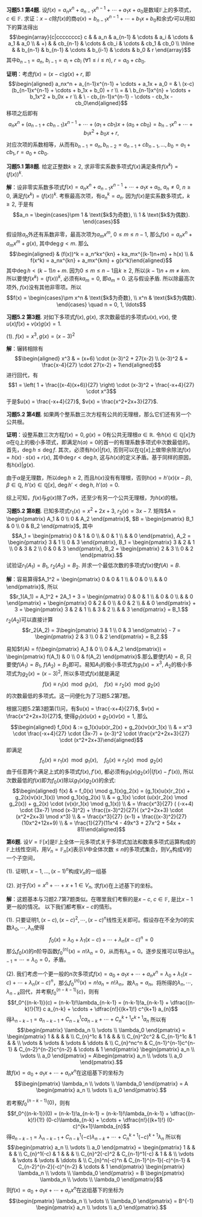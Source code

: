 **习题5.1 第4题**.
设$f(x) = a_nx^n + a_{n-1}x^{n-1} + \cdots + a_1x + a_0$是数域$\mathbb{F}$上的多项式，$c\in\mathbb{F}$.
求证：$x-c$除$f(x)$的商$q(x) = b_{n-1}x^{n-1} + \cdots + b_1x + b_0$和余式$r$可以用如下的算法得出
$$\begin{array}{c|cccccccc}
c & & a_n & a_{n-1} & \cdots & a_i & \cdots & a_1 & a_0 \\
& +) & & cb_{n-1} & \cdots & cb_i & \cdots & cb_1 & cb_0 \\ \hline
& & b_{n-1} & b_{n-1} & \cdots & b_{i-1} & \cdots & b_0 & r
\end{array}$$ 其中$b_{n-1} = a_n$,
$b_{i-1} = a_i + cb_i \ (\forall 1 \leqslant i \leqslant n)$,
$r = a_0 + cb_0$.

**证明**：考虑$f(x) = (x-c)g(x) + r$, 即 $$\begin{aligned}
a_nx^n + a_{n-1}x^{n-1} + \cdots + a_1x + a_0 = & \ (x-c) (b_{n-1}x^{n-1} + \cdots + b_1x + b_0) + r \\
= & \ b_{n-1}x^{n} + \cdots + b_1x^2 + b_0x + r \\
& \ - cb_{n-1}x^{n-1} - \cdots - cb_1x - cb_0\end{aligned}$$
移项之后即有
$$a_nx^n + (a_{n-1}+cb_{n-1})x^{n-1} + \cdots + (a_1+cb_1)x + (a_0 + cb_0) = b_{n-1}x^{n} + \cdots + b_1x^2 + b_0x + r,$$
对应次项的系数相等，从而有$b_{n-1} = a_n, b_{n-2} = a_{n-1}+cb_{n-1}, \ldots, b_0 = a_1+cb_1, r = a_0 + cb_0$.

**习题5.1 第8题**. 给定正整数$k\geqslant 2$,
求非零实系数多项式$f(x)$满足条件$f(x^k) = (f(x))^k$.

**解**：设非零实系数多项式$f(x) = a_nx^n + a_{n-1}x^{n-1} + \cdots + a_1x + a_0$,
$a_n\neq 0$, $n\geqslant 0$, 满足$f(x^k) = (f(x))^k$.
考察最高次项，有$a_n^k = a_n$. 因为$f(x)$是实系数多项式，$k\geqslant 2$,
于是有
$$a_n = \begin{cases}\pm 1 & \text{$k$为奇数}, \\ 1 & \text{$k$为偶数}. \end{cases}$$

假设除$a_n$外还有系数非零，最高次项为$a_mx^m$,
$0 \leqslant m \leqslant n-1$, 那么$f(x) = a_nx^n + a_mx^m + g(x)$,
其中$\deg g < m$. 那么 $$\begin{aligned}
& (f(x))^k = a_n^kx^{kn} + ka_mx^{(k-1)n+m} + h(x) \\
& f(x^k) = a_nx^{kn} + a_mx^{km} + g(x^k)\end{aligned}$$
其中$\deg h < (k-1)n+m$.
因为$0 \leqslant m \leqslant n-1$且$k\geqslant 2$,
所以$(k-1)n+m \neq km$. 所以要使$f(x^k) = (f(x))^k$, 必须有$ka_m = 0$,
即$a_m = 0$. 这与假设矛盾. 所以除最高次项外, $f(x)$没有其他非零项。所以
$$f(x) = \begin{cases}\pm x^n & \text{$k$为奇数}, \\ x^n & \text{$k$为偶数}. \end{cases} \quad n = 0, 1, \ldots$$

**习题5.2 第3题**. 对如下多项式$f(x), g(x)$,
求次数最低的多项式$u(x), v(x)$, 使$u(x)f(x) + v(x)g(x) = 1$.

(1). $f(x) = x^3, g(x) = (x-3)^2$

**解**：辗转相除有 $$\begin{aligned}
x^3 & = (x+6) \cdot (x-3)^2 + 27(x-2) \\
(x-3)^2 & = \frac{x-4}{27} \cdot 27(x-2) + 1\end{aligned}$$ 进行回代，有
$$1 = \left( 1 + \frac{(x-4)(x+6)}{27} \right) \cdot (x-3)^2 + \frac{-x+4}{27} \cdot x^3$$
于是$u(x) = \frac{-x+4}{27}$, $v(x) = \frac{x^2+2x+3}{27}$.

**习题5.2 第4题**.
如果两个整系数三次方程有公共的无理根，那么它们还有另一个公共根。

**证明**：设整系数三次方程$f(x) = 0, g(x) = 0$有公共无理根$\alpha\in\mathbb{R}$.
令$h(x)\in\mathbb{Q}[x]$为$\alpha$在$\mathbb{Q}$上的极小多项式，即满足$h(\alpha) = 0$的首一的有理系数多项式中次数最低的。首先，$\deg h \leqslant \deg f$.
其次，必须有$h(x)|f(x)$,
否则可以在$\mathbb{Q}[x]$上做带余除法$f(x) = h(x)\cdot s(x) + r(x)$,
其中$\deg r < \deg h$,
这与$h(x)$的定义矛盾。基于同样的原因，有$h(x)|g(x)$.

由于$\alpha$是无理数，所以$\deg h \geqslant 2$,
而且$h(x)$没有有理根，否则$h(x) = h'(x)(x-\beta)$, $\beta\in\mathbb{Q}$,
$h'(x)\in\mathbb{Q}[x]$, $\deg h' < \deg h$, $h'(\alpha) = 0$.

综上可知，$f(x)$与$g(x)$除了$\alpha$外，还至少有另一个公共无理根，为$h(x)$的根。

**习题5.2 第8题**. 已知多项式$r_1(x) = x^2+2x+3$, $r_2(x) = 3x-7$.
矩阵$A = \begin{pmatrix} A_1 & 0 \\ 0 & A_2 \end{pmatrix}$,
$B = \begin{pmatrix} B_1 & 0 \\ 0 & B_2 \end{pmatrix}$, 其中
$$A_1 = \begin{pmatrix} 0 & 1 & 0 \\ & 0 & 1 \\ & & 0 \end{pmatrix}, A_2 = \begin{pmatrix} 3 & 1 \\ 0 & 3 \end{pmatrix}, B_1 = \begin{pmatrix} 3 & 2 & 1 \\ 0 & 3 & 2 \\ 0 & 0 & 3 \end{pmatrix}, B_2 = \begin{pmatrix} 2 & 3 \\ 0 & 2 \end{pmatrix}.$$
试验证$r_1(A_1) = B_1$, $r_2(A_2) = B_2$.
并求一个最低次数的多项式$f(x)$使$f(A) = B$.

**解**：容易算得$A_1^2 = \begin{pmatrix} 0 & 0 & 1 \\ & 0 & 0 \\ & & 0 \end{pmatrix}$,
所以
$$r_1(A_1) = A_1^2 + 2A_1 + 3 = \begin{pmatrix} 0 & 0 & 1 \\ & 0 & 0 \\ & & 0 \end{pmatrix} + \begin{pmatrix} 0 & 2 & 0 \\ & 0 & 2 \\ & & 0 \end{pmatrix} + 3 = \begin{pmatrix} 3 & 2 & 1 \\ & 3 & 2 \\ & & 3 \end{pmatrix} = B_1.$$
$r_2(A_2)$可以直接计算
$$r_2(A_2) = 3\begin{pmatrix} 3 & 1 \\ 0 & 3 \end{pmatrix} - 7 = \begin{pmatrix} 2 & 3 \\ 0 & 2 \end{pmatrix} = B_2.$$

易知$f(A) = f(\begin{pmatrix} A_1 & 0 \\ 0 & A_2 \end{pmatrix}) = \begin{pmatrix} f(A_1) & 0 \\ 0 & f(A_2) \end{pmatrix}$.那么要使$f(A) = B$,
只要使$f(A_1) = B_1$,
$f(A_2) = B_2$即可。易知$A_1$的极小多项式为$g_1(x) = x^3$,
$A_2$的极小多项式为$g_2(x) = (x-3)^2$, 所以多项式$f(x)$就是满足
$$f(x) \equiv r_1(x) \mod g_1(x), \quad f(x) \equiv r_2(x) \mod g_2(x)$$
的次数最低的多项式。这一问便化为了习题5.2第7题。

根据习题5.2第3题第(1)问，有$u(x) = \frac{-x+4}{27}$,
$v(x) = \frac{x^2+2x+3}{27}$, 使得$g_1(x)u(x) + g_2(x)v(x) = 1$, 那么
$$\begin{aligned}
f_0(x) & := g_1(x)u(x)r_2(x) + g_2(x)v(x)r_1(x) \\
& = x^3 \cdot \frac{-x+4}{27} \cdot (3x-7) + (x-3)^2 \cdot \frac{x^2+2x+3}{27} \cdot (x^2+2x+3)\end{aligned}$$
即满足
$$f_0(x) \equiv r_1(x) \mod g_1(x), \quad f_0(x) \equiv r_2(x) \mod g_2(x)$$
由于任意两个满足上式的多项式$f(x),f'(x)$,
都必须有$g_1(x)g_2(x) | (f(x)-f'(x))$,
所以次数最低的$f(x)$即为$f_0(x)$除以$g_1(x)g_2(x)$的余式:
$$\begin{aligned}
f(x) & = f_0(x) \mod g_1(x)g_2(x) = (g_1(x)u(x)r_2(x) + g_2(x)v(x)r_1(x)) \mod g_1(x)g_2(x) \\
& = g_1(x) \cdot (u(x)r_2(x) \mod g_2(x)) + g_2(x) \cdot (v(x)r_1(x) \mod g_1(x)) \\
& = \frac{x^3}{27} ( (-x+4) \cdot (3x-7) \mod (x-3)^2) + \frac{(x-3)^2}{27}( (x^2+2x+3) \cdot (x^2+2x+3) \mod x^3) \\
& = \frac{x^3}{27} (x-1) + \frac{(x-3)^2}{27}(10x^2+12x+9) \\
& = \frac{1}{27}(11x^4 - 49x^3 + 27x^2 + 54x + 81)\end{aligned}$$

**第6题**.
设$V = \mathbb{F}[x]$是$\mathbb{F}$上全体一元多项式关于多项式加法和数乘多项式运算构成的$\mathbb{F}$上线性空间，用$V_n = \mathbb{F}_n[x]$表示$V$中全体次数$\leqslant n$的多项式集合，则$V_n$构成$V$的一个子空间，

(1). 证明$1, x-1, \ldots, (x-1)^n$构成$V_n$的一组基

(2). 对于$f(x) = x^n + \cdots + x + 1 \in V_n$,
求$f(x)$在上述基下的坐标。

**解**：这题基本与习题2.7第7题类似。在哪里我们考察的是$x-c$,
$c\in\mathbb{F}$, 是比$x-1$更一般的情况。 以下我们都考察$x-c$的情形。

(1).
只要证明$1, (x-c), (x-c)^2, \cdots, (x-c)^n$线性无关即可。假设存在不全为0的实数$\lambda_0,\cdots,\lambda_n$使得
$$f_0(x) = \lambda_0 + \lambda_1(x-c) + \cdots + \lambda_n(x-c)^n = 0$$
那么$f_0(x)$的$n$阶导函数$f_0^{(n)}(x) = n!\lambda_n = 0$，从而有$\lambda_n = 0$。逐步反推可以导出$\lambda_{n-1} = \cdots = \lambda_0 = 0$，矛盾。

(2).
我们考虑一个更一般的$n$次多项式$f(x) = a_0 + a_1x + \cdots + a_nx^n = \lambda_0 + \lambda_1(x-c) + \cdots + \lambda_n(x-c)^n$，那么$f_0^{(n)}(x) = n! a_n = n! \lambda_n$，故$\lambda_n = a_n$。将所得的$\lambda_n,\cdots,\lambda_{n-k}$回代，并考察$f_0^{(n-k-1)}(c)$，则有
$$f_0^{(n-k-1)}(c) = (n-k-1)!\lambda_{n-k-1} = (n-k-1)!a_{n-k-1} + \dfrac{(n-k)!}{1!} c a_{n-k} + \cdots + \dfrac{n!}{(k+1)!} c^{k+1} a_{n}$$
得$\lambda_{n-k-1} = a_{n-k-1} + C_{n-k}^1c a_{n-k} + \cdots + C_{n}^{k+1}c^{k+1} a_{n}$
所以有 $$\begin{pmatrix} \lambda_n \\ \vdots \\ \lambda_0 \end{pmatrix}
= \begin{pmatrix} 1 & & & & \\ C_{n}^1c & 1 & & & \\ C_{n}^2c^2 & C_{n-1}^1c & 1 & & \\ \vdots & \vdots & \vdots & \ddots & \\ C_{n}^nc^n & C_{n-1}^{n-1}c^{n-1} & C_{n-2}^{n-2}c^{n-2} & \cdots & 1 \end{pmatrix}
\begin{pmatrix} a_n \\ \vdots \\ a_0 \end{pmatrix} = A\begin{pmatrix} a_n \\ \vdots \\ a_0 \end{pmatrix}.$$
故$f(x) = a_0 + a_1x + \cdots + a_nx^n$在这组基下的坐标为
$$\begin{pmatrix} \lambda_n \\ \vdots \\ \lambda_0 \end{pmatrix} = A \begin{pmatrix} a_n \\ \vdots \\ a_0 \end{pmatrix}.$$

若考察$f_0^{(n-k-1)}(0)$，则有
$$f_0^{(n-k-1)}(0) = (n-k-1)!a_{n-k-1} = (n-k-1)!\lambda_{n-k-1} + \dfrac{(n-k)!}{1!} (0-c)\lambda_{n-k} + \cdots + \dfrac{n!}{(k+1)!} (0-c)^{k+1}\lambda_{n}$$
得$a_{n-k-1} = \lambda_{n-k-1} + C_{n-k}^1(-c)\lambda_{n-k} + \cdots + C_{n}^{k+1}(-c)^{k+1}\lambda_{n}$
所以有 $$\begin{pmatrix} a_n \\ \vdots \\ a_0 \end{pmatrix}
= \begin{pmatrix} 1 & & & & \\ C_{n}^1(-c) & 1 & & & \\ C_{n}^2(-c)^2 & C_{n-1}^1(-c) & 1 & & \\ \vdots & \vdots & \vdots & \ddots & \\ C_{n}^n(-c)^n & C_{n-1}^{n-1}(-c)^{n-1} & C_{n-2}^{n-2}(-c)^{n-2} & \cdots & 1 \end{pmatrix}
\begin{pmatrix} \lambda_n \\ \vdots \\ \lambda_0 \end{pmatrix}
= B \begin{pmatrix} \lambda_n \\ \vdots \\ \lambda_0 \end{pmatrix}$$
则$f(x) = a_0 + a_1x + \cdots + a_nx^n$在这组基下的坐标为
$$\begin{pmatrix} \lambda_n \\ \vdots \\ \lambda_0 \end{pmatrix} = B^{-1} \begin{pmatrix} a_n \\ \vdots \\ a_0 \end{pmatrix}.$$
